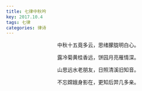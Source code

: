 ```yaml
---
title: 七律中秋吟
key: 2017.10.4
tags: 七律
categories: 律诗
---
```


<p align="center">中秋十五竟多云，思绪朦胧明白心。
</p>
<p align="center">露冷菊黄桂香远，饼园月亮雁情深。
</p>
<p align="center">山思远水老朋友，日照清溪旧知音。
</p>
<p align="center">不忘嫦娥身影在，更知后羿几多亲。
</p>
